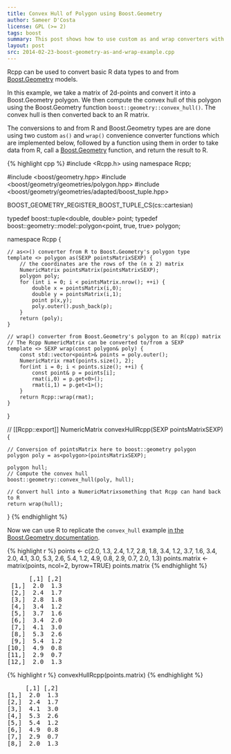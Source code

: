 ```yaml
---
title: Convex Hull of Polygon using Boost.Geometry
author: Sameer D'Costa 
license: GPL (>= 2)
tags: boost
summary: This post shows how to use custom as and wrap converters with Boost.Geometry. 
layout: post
src: 2014-02-23-boost-geometry-as-and-wrap-example.cpp
---
```

Rcpp can be used to convert basic R data types to and from 
[Boost.Geometry](http://www.boost.org/doc/libs/1_55_0b1/libs/geometry/doc/html/index.html) models. 

In this example, we take a matrix of 2d-points and convert it into a Boost.Geometry polygon. 
We then compute the convex hull of this polygon using the Boost.Geometry function 
`boost::geometry::convex_hull()`. The convex hull is then converted back to an R matrix. 

The conversions to and from R and Boost.Geometry types are are done using two custom 
`as()` and `wrap()` convenience converter functions which are implemented below, followed by
a function using them in order to take data from R, call a 
[Boost.Geometry](http://www.boost.org/doc/libs/1_55_0b1/libs/geometry/doc/html/index.html)
function, and return the result to R.




{% highlight cpp %}
#include <Rcpp.h>
using namespace Rcpp;

#include <boost/geometry.hpp>
#include <boost/geometry/geometries/polygon.hpp>
#include <boost/geometry/geometries/adapted/boost_tuple.hpp>

BOOST_GEOMETRY_REGISTER_BOOST_TUPLE_CS(cs::cartesian)

typedef boost::tuple<double, double> point;
typedef boost::geometry::model::polygon<point, true, true> polygon; 

namespace Rcpp {

    // as<>() converter from R to Boost.Geometry's polygon type
    template <> polygon as(SEXP pointsMatrixSEXP) {
        // the coordinates are the rows of the (n x 2) matrix
        NumericMatrix pointsMatrix(pointsMatrixSEXP);
        polygon poly;
        for (int i = 0; i < pointsMatrix.nrow(); ++i) {
            double x = pointsMatrix(i,0);
            double y = pointsMatrix(i,1);
            point p(x,y);
            poly.outer().push_back(p); 
        }
        return (poly);
    } 
    
    // wrap() converter from Boost.Geometry's polygon to an R(cpp) matrix
    // The Rcpp NumericMatrix can be converted to/from a SEXP
    template <> SEXP wrap(const polygon& poly) {
        const std::vector<point>& points = poly.outer();
        NumericMatrix rmat(points.size(), 2);
        for(int i = 0; i < points.size(); ++i) {
            const point& p = points[i];
            rmat(i,0) = p.get<0>();
            rmat(i,1) = p.get<1>();
        }
        return Rcpp::wrap(rmat);
    }
}


// [[Rcpp::export]]
NumericMatrix convexHullRcpp(SEXP pointsMatrixSEXP){

    // Conversion of pointsMatrix here to boost::geometry polygon
    polygon poly = as<polygon>(pointsMatrixSEXP);

    polygon hull;
    // Compute the convex hull
    boost::geometry::convex_hull(poly, hull);

    // Convert hull into a NumericMatrixsomething that Rcpp can hand back to R
    return wrap(hull);
}
{% endhighlight %}


Now we can use R to replicate the `convex_hull` example 
[in the Boost.Geometry documentation](http://www.boost.org/doc/libs/1_55_0/libs/geometry/doc/html/geometry/reference/algorithms/convex_hull.html).

{% highlight r %}
points <- c(2.0, 1.3, 2.4, 1.7, 2.8, 1.8, 3.4, 1.2, 3.7, 1.6, 3.4, 2.0, 4.1, 3.0, 5.3, 2.6, 5.4, 1.2, 4.9, 0.8, 2.9, 0.7, 2.0, 1.3)
points.matrix <- matrix(points, ncol=2, byrow=TRUE)
points.matrix
{% endhighlight %}



<pre class="output">
      [,1] [,2]
 [1,]  2.0  1.3
 [2,]  2.4  1.7
 [3,]  2.8  1.8
 [4,]  3.4  1.2
 [5,]  3.7  1.6
 [6,]  3.4  2.0
 [7,]  4.1  3.0
 [8,]  5.3  2.6
 [9,]  5.4  1.2
[10,]  4.9  0.8
[11,]  2.9  0.7
[12,]  2.0  1.3
</pre>



{% highlight r %}
convexHullRcpp(points.matrix)
{% endhighlight %}



<pre class="output">
     [,1] [,2]
[1,]  2.0  1.3
[2,]  2.4  1.7
[3,]  4.1  3.0
[4,]  5.3  2.6
[5,]  5.4  1.2
[6,]  4.9  0.8
[7,]  2.9  0.7
[8,]  2.0  1.3
</pre>

